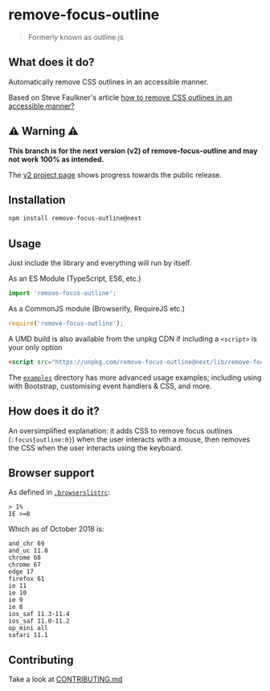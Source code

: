# remove-focus-outline

> Formerly known as outline.js

## What does it do?
Automatically remove CSS outlines in an accessible manner.

Based on Steve Faulkner's article [how to remove CSS outlines in an accessible manner?](http://www.paciellogroup.com/blog/2012/04/how-to-remove-css-outlines-in-an-accessible-manner/)

## ⚠️ Warning ⚠️
**This branch is for the next version (v2) of remove-focus-outline and may not work 100% as intended.**

The [v2 project page](https://github.com/lindsayevans/outline.js/projects/1) shows progress towards the public release.

## Installation

```sh
npm install remove-focus-outline@next
```

## Usage

Just include the library and everything will run by itself.

As an ES Module (TypeScript, ES6, etc.)
```js
import 'remove-focus-outline';
```

As a CommonJS module (Browserify, RequireJS etc.)
```js
require('remove-focus-outline');
```

A UMD build is also available from the unpkg CDN if including a `<script>` is your only option
```html
<script src="https://unpkg.com/remove-focus-outline@next/lib/remove-focus-outline.umd.js"></script>
```

The [`examples`](examples) directory has more advanced usage examples; including using with Bootstrap, customising event handlers & CSS, and more.

## How does it do it?

An oversimplified explanation: it adds CSS to remove focus outlines (`:focus{outline:0}`) when the user interacts with a mouse, then removes the CSS when the user interacts using the keyboard.

## Browser support

As defined in [`.browserslistrc`](./.browserslistrc):
```
> 1%
IE >=8
```

Which as of October 2018 is:
```
and_chr 69
and_uc 11.8
chrome 68
chrome 67
edge 17
firefox 61
ie 11
ie 10
ie 9
ie 8
ios_saf 11.3-11.4
ios_saf 11.0-11.2
op_mini all
safari 11.1
```

## Contributing

Take a look at [CONTRIBUTING.md](CONTRIBUTING.md)
